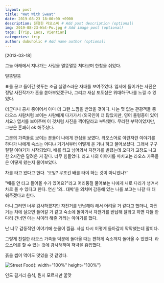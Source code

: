 ```yaml
---
layout: post
title: "Wet With Sweat"
date: 2019-08-23 18:00:00 +0900
description: 친절한 라오스씨 # Add post description (optional)
img: 2019-08-23-Wat-Pu.jpg # Add image post (optional)
tags: [Trip, Laos, Vientian]
categories: trip
author: dubuholic # Add name author (optional)
---
```



[2013-03-18] 

그늘 아래에서 지나가는 사람을 멀뚱멀뚱 쳐다보며 한참을 쉬었다. 

<p class="page-quote">멀뚱멀뚱</p>  

표를 끊고 들어간 왓푸는 조금 실망스러운 자태를 보여주었다. 엽서에 들어가는 사진은 정말 사진작가가 혼을 쏟아부었겠구나, 그리고 새삼 포토샵은 위대하구나를 느낄 수 있었다.  

더군다나 공사 중이어서 아마 더 그런 느낌을 받았을 것이다. 나는 몇 없는 관광객들 중 라오스 사람처럼 보이는 사람에게 다가가서 (외국인이 더 많았지만, 영어 울렁증이 있어서요.) 
엽서를 보여주며 이 것처럼 사진을 찍어달라고 부탁했다. 무리한 부탁이었지만, 그분은 흔쾌히 ok 해주셨다.  

그분의 가족들로 보이는 분들이 나에게 관심을 보였다. 라오스어로 이런저런 이야기를 하다가 나에게 숙소는 어디냐 거기서부터 어떻게 온 거냐 하고 물어보셨다. 
그래서 구구절절 이야기가 시작되었다. 배를 타고 넘어와서 자전거를 빌렸는데 오다가 고장도 나고 한 2시간은 달려온 거 같다. 너무 힘들었다. 라고 나의 이야기를 마치고는
라오스 가족들은 어떻게 왔는지 물어보았다.  

차를 타고 왔다고 한다. '오잉? 무조건 배를 타야 하는 것이 아니었나?'  

"배를 안 타고 들어올 수가 있어요?"라고 어리둥절 물어보는 나에게 새로 다리가 생겨서 차로 올 수 있다고 한다. 연신 '와.. 대박'을 외치며 감동해 있는 나를 보고는 
나갈 때 태워주겠다고 한다.  

아니 그러면 너무 감사하겠지만 자전거를 반납해야 해서 어려울 거 같다고 했더니, 자전거는 차에 실으면 들어갈 거 같고 숙소에 
돌아가서 자전거를 반납해 달라고 하면 다들 한다리 건너면 아는 사이라 해줄 거라는 이야기를 했다.  

난 너무 감동적인 이야기에 눈물이 찔끔. 사실 다시 어떻게 돌아갈지 막막했는데 말이다. 

그렇게 친절한 라오스 가족들 덕분에 돌아올 때는 편하게 숙소까지 돌아올 수 있었다. 라오스어를 할 수 있는 것에 감사해하며 저녁을 흡입했다.  

흙을 씹어 먹어도 맛있을 것 같았다.    


![Street Food]({{site.baseurl}}/assets/img/2019-08-23-Street-Food.jpg "인도 길거리 음식"){: width="100%" height="100%"}  
<p class="page-caption">인도 길거리 음식, 뭔지 모르지만 꿀맛</p>  

